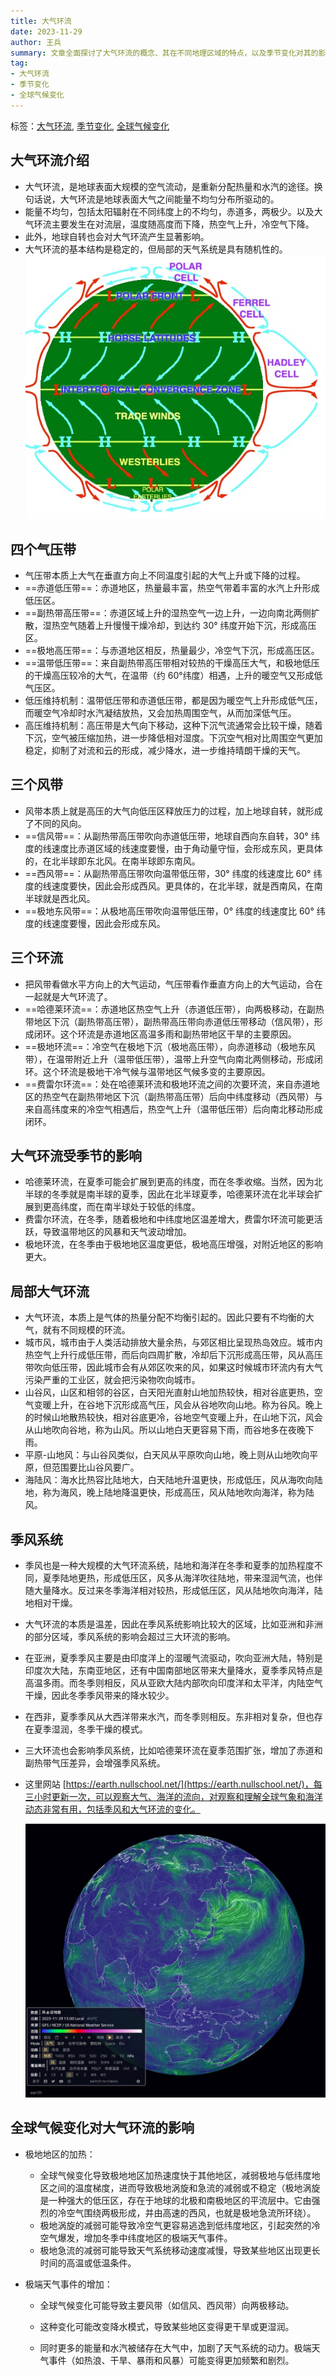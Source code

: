 ```yaml
---
title: 大气环流
date: 2023-11-29
author: 王兵
summary: 文章全面探讨了大气环流的概念、其在不同地理区域的特点，以及季节变化对其的影响。文章详细解释了大气环流的基本机制，如能量分布的不均匀性、地球自转对风向的影响，以及大气环流如何在对流层内发生。此外，它还讨论了四个主要的气压带、三个风带，以及它们如何形成闭合的环流系统。文章最后提及全球气候变化对大气环流的潜在影响，强调了极地地区加热对全球气候系统的影响。
tag:
- 大气环流
- 季节变化
- 全球气候变化
---
```


标签：[大气环流](../../_tags/大气环流), [季节变化](../../_tags/季节变化), [全球气候变化](../../_tags/全球气候变化)

## 大气环流介绍

+ 大气环流，是地球表面大规模的空气流动，是重新分配热量和水汽的途径。换句话说，大气环流是地球表面大气之间能量不均匀分布所驱动的。
+ 能量不均匀，包括太阳辐射在不同纬度上的不均匀，赤道多，两极少。以及大气环流主要发生在对流层，温度随高度而下降，热空气上升，冷空气下降。
+ 此外，地球自转也会对大气环流产生显著影响。
+ 大气环流的基本结构是稳定的，但局部的天气系统是具有随机性的。
![](/assets/images/2023/20231129.atmospheric_circulation_figure.jpeg)

## 四个气压带

+ 气压带本质上大气在垂直方向上不同温度引起的大气上升或下降的过程。
+ ==赤道低压带==：赤道地区，热量最丰富，热空气带着丰富的水汽上升形成低压区。
+ ==副热带高压带==：赤道区域上升的湿热空气一边上升，一边向南北两侧扩散，湿热空气随着上升慢慢干燥冷却，到达约 30° 纬度开始下沉，形成高压区。
+ ==极地高压带==：与赤道地区相反，热量最少，冷空气下沉，形成高压区。
+ ==温带低压带==：来自副热带高压带相对较热的干燥高压大气，和极地低压的干燥高压较冷的大气，在温带（约 60°纬度）相遇，上升的暖空气又形成低气压区。
+ 低压维持机制：温带低压带和赤道低压带，都是因为暖空气上升形成低气压，而暖空气冷却时水汽凝结放热，又会加热周围空气，从而加深低气压。
+ 高压维持机制：高压带是大气向下移动，这种下沉气流通常会比较干燥，随着下沉，空气被压缩加热，进一步降低相对湿度。下沉空气相对比周围空气更加稳定，抑制了对流和云的形成，减少降水，进一步维持晴朗干燥的天气。

## 三个风带

+ 风带本质上就是高压的大气向低压区释放压力的过程，加上地球自转，就形成了不同的风向。
+ ==信风带==：从副热带高压带吹向赤道低压带，地球自西向东自转，30° 纬度的线速度比赤道区域的线速度要慢，由于角动量守恒，会形成东风，更具体的，在北半球即东北风。在南半球即东南风。
+ ==西风带==：从副热带高压带吹向温带低压带，30° 纬度的线速度比 60° 纬度的线速度要快，因此会形成西风。更具体的，在北半球，就是西南风，在南半球就是西北风。
+ ==极地东风带==：从极地高压带吹向温带低压带，0° 纬度的线速度比 60° 纬度的线速度要慢，因此会形成东风。

## 三个环流

+ 把风带看做水平方向上的大气运动，气压带看作垂直方向上的大气运动，合在一起就是大气环流了。
+ ==哈德莱环流==：赤道地区热空气上升（赤道低压带），向两极移动，在副热带地区下沉（副热带高压带），副热带高压带向赤道低压带移动（信风带），形成闭环。这个环流是赤道地区高温多雨和副热带地区干旱的主要原因。
+ ==极地环流==：冷空气在极地下沉（极地高压带），向赤道移动（极地东风带），在温带附近上升（温带低压带），温带上升空气向南北两侧移动，形成闭环。这个环流是极地干冷气候与温带地区气候多变的主要原因。
+ ==费雷尔环流==：处在哈德莱环流和极地环流之间的次要环流，来自赤道地区的热空气在副热带地区下沉（副热带高压带）后向中纬度移动（西风带）与来自高纬度来的冷空气相遇后，热空气上升（温带低压带）后向南北移动形成闭环。

## 大气环流受季节的影响

+ 哈德莱环流，在夏季可能会扩展到更高的纬度，而在冬季收缩。当然，因为北半球的冬季就是南半球的夏季，因此在北半球夏季，哈德莱环流在北半球会扩展到更高纬度，而在南半球处于较低的纬度。
+ 费雷尔环流，在冬季，随着极地和中纬度地区温差增大，费雷尔环流可能更活跃，导致温带地区的风暴和天气波动增加。
+ 极地环流，在冬季由于极地地区温度更低，极地高压增强，对附近地区的影响更大。

## 局部大气环流

+ 大气环流，本质上是气体的热量分配不均衡引起的。因此只要有不均衡的大气，就有不同规模的环流。
+ 城市风，城市由于人类活动排放大量余热，与郊区相比呈现热岛效应。城市内热空气上升行成低压带，而后向四周扩散，冷却后下沉形成高压带，风从高压带吹向低压带，因此城市会有从郊区吹来的风，如果这时候城市环流内有大气污染严重的工业区，就会把污染物吹向城市。
+ 山谷风，山区和相邻的谷区，白天阳光直射山地加热较快，相对谷底更热，空气变暖上升，在谷地下沉形成高气压，风会从谷地吹向山地。称为谷风。晚上的时候山地散热较快，相对谷底更冷，谷地空气变暖上升，在山地下沉，风会从山地吹向谷地，称为山风。所以山地白天更容易下雨，而谷地多在夜晚下雨。
+ 平原-山地风：与山谷风类似，白天风从平原吹向山地，晚上则从山地吹向平原，但范围要比山谷风要广。
+ 海陆风：海水比热容比陆地大，白天陆地升温更快，形成低压，风从海吹向陆地，称为海风，晚上陆地降温更快，形成高压，风从陆地吹向海洋，称为陆风。

## 季风系统

+ 季风也是一种大规模的大气环流系统，陆地和海洋在冬季和夏季的加热程度不同，夏季陆地更热，形成低压区，风多从海洋吹往陆地，带来湿润气流，也伴随大量降水。反过来冬季海洋相对较热，形成低压区，风从陆地吹向海洋，陆地相对干燥。

+ 大气环流的本质是温差，因此在季风系统影响比较大的区域，比如亚洲和非洲的部分区域，季风系统的影响会超过三大环流的影响。

+ 在亚洲，夏季季风主要是由印度洋上的湿暖气流驱动，吹向亚洲大陆，特别是印度次大陆，东南亚地区，还有中国南部地区带来大量降水，夏季季风特点是高温多雨。而冬季则相反，风从亚欧大陆内部吹向印度洋和太平洋，内陆空气干燥，因此冬季季风带来的降水较少。

+ 在西非，夏季季风从大西洋带来水汽，而冬季则相反。东非相对复杂，但也存在夏季湿润，冬季干燥的模式。

+ 三大环流也会影响季风系统，比如哈德莱环流在夏季范围扩张，增加了赤道和副热带气压差异，会增强季风系统。

+ 这里网站 [https://earth.nullschool.net/](https://earth.nullschool.net/)，每三小时更新一次，可以观察大气、海洋的流向，对观察和理解全球气象和海洋动态非常有用，包括季风和大气环流的变化。

  ![](/assets/images/2023/20231129.atmospheric_circulation.jpeg)

## 全球气候变化对大气环流的影响

+ 极地地区的加热：

    + 全球气候变化导致极地地区加热速度快于其他地区，减弱极地与低纬度地区之间的温度梯度，进而导致极地涡旋和急流的减弱或不稳定（极地涡旋是一种强大的低压区，存在于地球的北极和南极地区的平流层中。它由强烈的冷空气围绕两极形成，并由高速的西风，也就是极地急流所环绕）。
    + 极地涡旋的减弱可能导致冷空气更容易逃逸到低纬度地区，引起突然的冷空气爆发，增加冬季中纬度地区的极端天气事件。
    + 极地急流的减弱可能导致天气系统移动速度减慢，导致某些地区出现更长时间的高温或低温条件。

+ 极端天气事件的增加：

    + 全球气候变化可能导致主要风带（如信风、西风带）向两极移动。
    + 这种变化可能改变降水模式，导致某些地区变得更干旱或更湿润。

    + 同时更多的能量和水汽被储存在大气中，加剧了天气系统的动力。极端天气事件（如热浪、干旱、暴雨和风暴）可能变得更加频繁和剧烈。